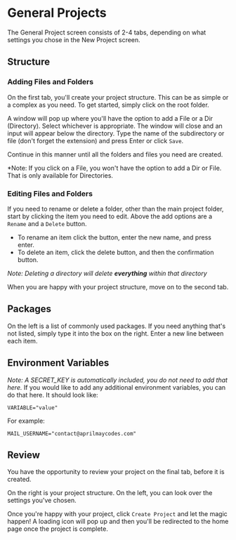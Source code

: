 # General Projects

The General Project screen consists of 2-4 tabs, depending on what settings you chose in the New Project screen.

## Structure

### Adding Files and Folders

On the first tab, you'll create your project structure. This can be as simple or a complex as you need. To get started, simply click on the root folder.

A window will pop up where you'll have the option to add a File or a Dir (Directory). Select whichever is appropriate. The window will close and an input will appear below the directory. Type the name of the subdirectory or file (don't forget the extension) and press Enter or click `Save`.

Continue in this manner until all the folders and files you need are created.

*Note: If you click on a File, you won't have the option to add a Dir or File. That is only available for Directories.

### Editing Files and Folders

If you need to rename or delete a folder, other than the main project folder, start by clicking the item you need to edit. Above the add options are a `Rename` and a `Delete` button.

- To rename an item click the button, enter the new name, and press enter.
- To delete an item, click the delete button, and then the confirmation button.

*Note: Deleting a directory will delete **everything** within that directory*

When you are happy with your project structure, move on to the second tab.

## Packages

On the left is a list of commonly used packages. If you need anything that's not listed, simply type it into the box on the right.
Enter a new line between each item.

## Environment Variables

*Note: A SECRET_KEY is automatically included, you do not need to add that here.*
If you would like to add any additional environment variables, you can do that here. It should look like:

`VARIABLE="value"`

For example:

`MAIL_USERNAME="contact@aprilmaycodes.com"`

## Review

You have the opportunity to review your project on the final tab, before it is created.

On the right is your project structure. On the left, you can look over the settings you've chosen.

Once you're happy with your project, click `Create Project` and let the magic happen! A loading icon will pop up and then you'll be redirected to the home page once the project is complete.


